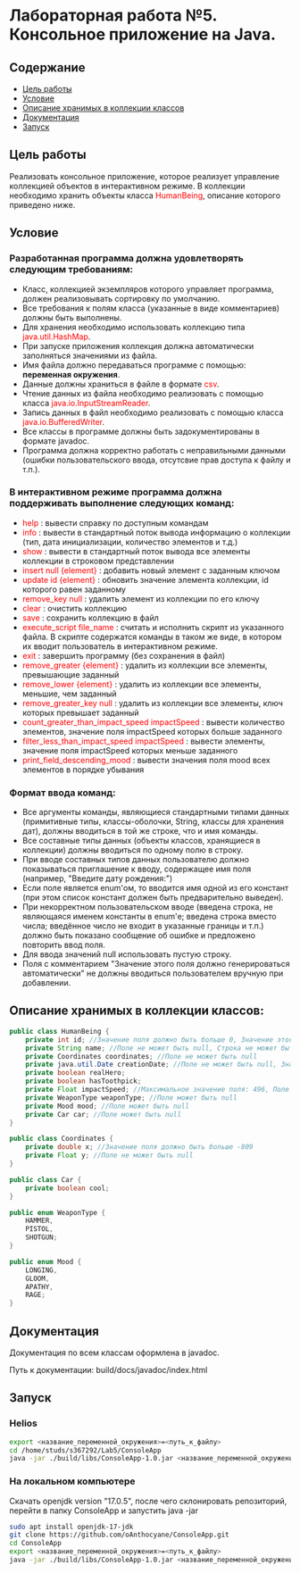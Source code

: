 # Лабораторная работа №5. Консольное приложение на Java.

## Содержание

- [Цель работы](#Цель-работы)
- [Условие](#Условие)
- [Описание хранимых в коллекции классов](#Описание-хранимых-в-коллекции-классов)
- [Документация](#Документация)
- [Запуск](#Запуск)


## Цель работы
Реализовать консольное приложение, которое реализует управление коллекцией объектов в интерактивном режиме. В коллекции необходимо хранить объекты класса  <span style="color:red">HumanBeing</span>, описание которого приведено ниже.

## Условие

### Разработанная программа должна удовлетворять следующим требованиям:

- Класс, коллекцией экземпляров которого управляет программа, должен реализовывать сортировку по умолчанию.
- Все требования к полям класса (указанные в виде комментариев) должны быть выполнены.
- Для хранения необходимо использовать коллекцию типа <span style="color:red">java.util.HashMap</span>.
- При запуске приложения коллекция должна автоматически заполняться значениями из файла.
- Имя файла должно передаваться программе с помощью: **переменная окружения**.
- Данные должны храниться в файле в формате <span style="color:red">csv</span>.
- Чтение данных из файла необходимо реализовать с помощью класса <span style="color:red">java.io.InputStreamReader</span>.
- Запись данных в файл необходимо реализовать с помощью класса <span style="color:red">java.io.BufferedWriter</span>.
- Все классы в программе должны быть задокументированы в формате javadoc.
- Программа должна корректно работать с неправильными данными (ошибки пользовательского ввода, отсутсвие прав доступа к файлу и т.п.).

### В интерактивном режиме программа должна поддерживать выполнение следующих команд:

- <span style="color:red">help</span> : вывести справку по доступным командам
- <span style="color:red">info</span> : вывести в стандартный поток вывода информацию о коллекции (тип, дата инициализации, количество элементов и т.д.)
- <span style="color:red">show</span> : вывести в стандартный поток вывода все элементы коллекции в строковом представлении
- <span style="color:red">insert null {element}</span> : добавить новый элемент с заданным ключом
- <span style="color:red">update id {element}</span> : обновить значение элемента коллекции, id которого равен заданному
- <span style="color:red">remove_key null</span> : удалить элемент из коллекции по его ключу
- <span style="color:red">clear</span> : очистить коллекцию
- <span style="color:red">save</span> : сохранить коллекцию в файл
- <span style="color:red">execute_script file_name</span> : считать и исполнить скрипт из указанного файла. В скрипте содержатся команды в таком же виде, в котором их вводит пользователь в интерактивном режиме.
- <span style="color:red">exit</span> : завершить программу (без сохранения в файл)
- <span style="color:red">remove_greater {element}</span> : удалить из коллекции все элементы, превышающие заданный
- <span style="color:red">remove_lower {element}</span> : удалить из коллекции все элементы, меньшие, чем заданный
- <span style="color:red">remove_greater_key null</span> : удалить из коллекции все элементы, ключ которых превышает заданный
- <span style="color:red">count_greater_than_impact_speed impactSpeed</span> : вывести количество элементов, значение поля impactSpeed которых больше заданного
- <span style="color:red">filter_less_than_impact_speed impactSpeed</span> : вывести элементы, значение поля impactSpeed которых меньше заданного
- <span style="color:red">print_field_descending_mood</span> : вывести значения поля mood всех элементов в порядке убывания

### Формат ввода команд:

- Все аргументы команды, являющиеся стандартными типами данных (примитивные типы, классы-оболочки, String, классы для хранения дат), должны вводиться в той же строке, что и имя команды.
- Все составные типы данных (объекты классов, хранящиеся в коллекции) должны вводиться по одному полю в строку.
- При вводе составных типов данных пользователю должно показываться приглашение к вводу, содержащее имя поля (например, "Введите дату рождения:")
- Если поле является enum'ом, то вводится имя одной из его констант (при этом список констант должен быть предварительно выведен).
- При некорректном пользовательском вводе (введена строка, не являющаяся именем константы в enum'е; введена строка вместо числа; введённое число не входит в указанные границы и т.п.) должно быть показано сообщение об ошибке и предложено повторить ввод поля.
- Для ввода значений null использовать пустую строку.
- Поля с комментарием "Значение этого поля должно генерироваться автоматически" не должны вводиться пользователем вручную при добавлении.

## Описание хранимых в коллекции классов:

``` java
public class HumanBeing {
    private int id; //Значение поля должно быть больше 0, Значение этого поля должно быть уникальным, Значение этого поля должно генерироваться автоматически
    private String name; //Поле не может быть null, Строка не может быть пустой
    private Coordinates coordinates; //Поле не может быть null
    private java.util.Date creationDate; //Поле не может быть null, Значение этого поля должно генерироваться автоматически
    private boolean realHero;
    private boolean hasToothpick;
    private Float impactSpeed; //Максимальное значение поля: 496, Поле может быть null
    private WeaponType weaponType; //Поле может быть null
    private Mood mood; //Поле может быть null
    private Car car; //Поле может быть null
}
```

``` java
public class Coordinates {
    private double x; //Значение поля должно быть больше -809
    private Float y; //Поле не может быть null
}
```

``` java 
public class Car {
    private boolean cool;
}
```

``` java
public enum WeaponType {
    HAMMER,
    PISTOL,
    SHOTGUN;
}
```

``` java
public enum Mood {
    LONGING,
    GLOOM,
    APATHY,
    RAGE;
}
```

## Документация
Документация по всем классам оформлена в javadoc. 

Путь к документации: build/docs/javadoc/index.html

## Запуск

### Helios
```bash
export <название_переменной_окружения>=<путь_к_файлу>
cd /home/studs/s367292/Lab5/ConsoleApp
java -jar ./build/libs/ConsoleApp-1.0.jar <название_переменной_окружения>
```

### На локальном компьютере
Скачать openjdk version "17.0.5", после чего склонировать репозиторий, перейти в папку ConsoleApp и запустить java -jar
```bash
sudo apt install openjdk-17-jdk 
git clone https://github.com/oAnthocyane/ConsoleApp.git
cd ConsoleApp
export <название_переменной_окружения>=<путь_к_файлу>
java -jar ./build/libs/ConsoleApp-1.0.jar <название_переменной_окружения>
```